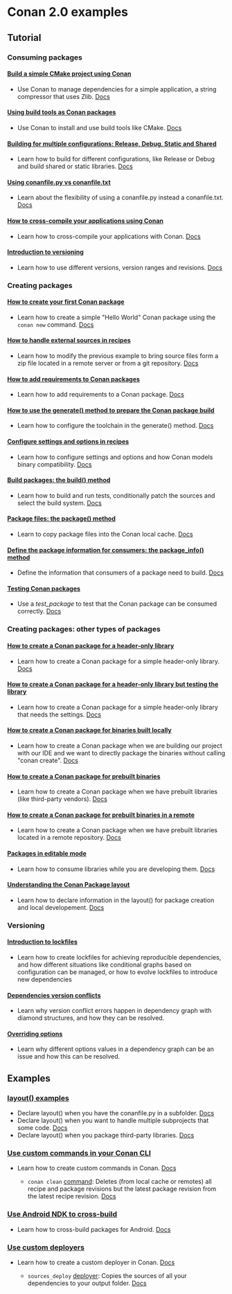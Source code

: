 # Conan 2.0 examples

## Tutorial

### Consuming packages

#### [Build a simple CMake project using Conan](tutorial/consuming_packages/simple_cmake_project/)

- Use Conan to manage dependencies for a simple application, a string compressor that uses Zlib. [Docs](https://docs.conan.io/en/2.0/tutorial/consuming_packages/build_simple_cmake_project.html)

#### [Using build tools as Conan packages](tutorial/consuming_packages/tool_requires/)

- Use Conan to install and use build tools like CMake. [Docs](https://docs.conan.io/en/2.0/tutorial/consuming_packages/use_tools_as_conan_packages.html)

#### [Building for multiple configurations: Release, Debug, Static and Shared](tutorial/consuming_packages/different_configurations/)

- Learn how to build for different configurations, like Release or Debug and build shared or static libraries. [Docs](https://docs.conan.io/en/2.0/tutorial/consuming_packages/different_configurations.html)

#### [Using conanfile.py vs conanfile.txt](tutorial/consuming_packages/conanfile_py/)

- Learn about the flexibility of using a conanfile.py instead a conanfile.txt. [Docs](https://docs.conan.io/en/2.0/tutorial/consuming_packages/the_flexibility_of_conanfile_py.html)

#### [How to cross-compile your applications using Conan](tutorial/consuming_packages/cross_building/)

- Learn how to cross-compile your applications with Conan. [Docs](https://docs.conan.io/en/2.0/tutorial/consuming_packages/cross_building_with_conan.html)

#### [Introduction to versioning](tutorial/consuming_packages/versioning/)

- Learn how to use different versions, version ranges and revisions. [Docs](https://docs.conan.io/en/2.0/tutorial/consuming_packages.html)

### Creating packages

#### [How to create your first Conan package](tutorial/creating_packages/first_package/)

- Learn how to create a simple "Hello World" Conan package using the ``conan new`` command. [Docs](https://docs.conan.io/en/2.0/tutorial/creating_packages/create_your_first_package.html)

#### [How to handle external sources in recipes](tutorial/creating_packages/handle_sources/)

- Learn how to modify the previous example to bring source files form a zip file located
  in a remote server or from a git repository.
  [Docs](https://docs.conan.io/en/2.0/tutorial/creating_packages/handle_sources_in_packages.html)

#### [How to add requirements to Conan packages](tutorial/creating_packages/add_requires/)

- Learn how to add requirements to a Conan package.
  [Docs](https://docs.conan.io/en/2.0/tutorial/creating_packages/add_dependencies_to_packages.html)

#### [How to use the generate() method to prepare the Conan package build](tutorial/creating_packages/preparing_the_build/)

- Learn how to configure the toolchain in the generate() method.
  [Docs](https://docs.conan.io/en/2.0/tutorial/creating_packages/preparing_the_build.html)

#### [Configure settings and options in recipes](tutorial/creating_packages/configure_options_settings/)

- Learn how to configure settings and options and how Conan models binary compatibility.
  [Docs](https://docs.conan.io/en/2.0/tutorial/creating_packages/configure_options_settings.html)

#### [Build packages: the build() method](tutorial/creating_packages/build_method/)

- Learn how to build and run tests, conditionally patch the sources and select the build system.
  [Docs](https://docs.conan.io/en/2.0/tutorial/creating_packages/creating_packages/build_packages.html)

#### [Package files: the package() method](tutorial/creating_packages/package_method/)

- Learn to copy package files into the Conan local cache.
  [Docs](https://docs.conan.io/en/2.0/tutorial/creating_packages/package_method.html)

#### [Define the package information for consumers: the package_info() method](tutorial/creating_packages/package_information/)

- Define the information that consumers of a package need to build.
  [Docs](https://docs.conan.io/en/2.0/tutorial/creating_packages/define_package_information.html)

#### [Testing Conan packages](tutorial/creating_packages/testing_packages/)

- Use a *test_package* to test that the Conan package can be consumed correctly.
  [Docs](https://docs.conan.io/en/2.0/tutorial/creating_packages/test_conan_packages.html)

### Creating packages: other types of packages

#### [How to create a Conan package for a header-only library](tutorial/creating_packages/other_packages/header_only/)

- Learn how to create a Conan package for a simple header-only library. [Docs](https://docs.conan.io/en/2.0/tutorial/creating_packages/other_types_of_packages/header_only_packages.html)

#### [How to create a Conan package for a header-only library but testing the library](tutorial/creating_packages/other_packages/header_only_gtest/)

- Learn how to create a Conan package for a simple header-only library that needs the settings. [Docs](https://docs.conan.io/en/2.0/tutorial/creating_packages/other_types_of_packages/header_only_packages.html#header-only-library-with-tests)

#### [How to create a Conan package for binaries built locally](tutorial/creating_packages/other_packages/prebuilt_local_project/)

- Learn how to create a Conan package when we are building our project with our IDE and we want to directly package 
  the binaries without calling "conan create". [Docs](https://docs.conan.io/en/2.0/tutorial/creating_packages/other_types_of_packages/package_prebuilt_binaries.html#locally-building-binaries)

#### [How to create a Conan package for prebuilt binaries](tutorial/creating_packages/other_packages/prebuilt_binaries/)

- Learn how to create a Conan package when we have prebuilt libraries (like third-party vendors). [Docs](https://docs.conan.io/en/2.0/tutorial/creating_packages/other_types_of_packages/package_prebuilt_binaries.html#packaging-already-pre-built-binaries)

#### [How to create a Conan package for prebuilt binaries in a remote](tutorial/creating_packages/other_packages/prebuilt_remote_binaries/)

- Learn how to create a Conan package when we have prebuilt libraries located in a remote repository. [Docs](https://docs.conan.io/en/2.0/tutorial/creating_packages/other_types_of_packages/package_prebuilt_binaries.html#downloading-and-packaging-pre-built-binaries)

#### [Packages in editable mode](tutorial/developing_packages/editable_packages/)

- Learn how to consume libraries while you are developing them. [Docs](https://docs.conan.io/en/2.0/tutorial/developing_packages/editable_packages.html)

#### [Understanding the Conan Package layout](tutorial/developing_packages/package_layout/)

- Learn how to declare information in the layout() for package creation and local developement. [Docs](https://docs.conan.io/en/2.0/tutorial/developing_packages/package_layout.html)

### Versioning

#### [Introduction to lockfiles](tutorial/versioning/lockfiles/intro/)

- Learn how to create lockfiles for achieving reproducible dependencies, and how different situations like conditional graphs based on configuration can be managed, or how to evolve lockfiles to introduce new dependencies

#### [Dependencies version conflicts](tutorial/versioning/conflicts/versions/)

- Learn why version conflict errors happen in dependency graph with diamond structures, and how they can be resolved.

#### [Overriding options](tutorial/versioning/conflicts/options/)

- Learn why different options values in a dependency graph can be an issue and how this can be resolved.


## Examples

### [layout() examples](examples/conanfile/layout/)

- Declare layout() when you have the conanfile.py in a subfolder. [Docs](https://docs.conan.io/en/2.0/examples/conanfile/layout/conanfile_in_subfolder.html)
- Declare layout() when you want to handle multiple subprojects that some code. [Docs](https://docs.conan.io/en/2.0/examples/conanfile/layout/multiple_subprojects.html)
- Declare layout() when you package third-party libraries. [Docs](https://docs.conan.io/en/2.0/examples/conanfile/layout/third_party_libraries.html)

### [Use custom commands in your Conan CLI](examples/extensions/commands/)

- Learn how to create custom commands in Conan. [Docs](https://docs.conan.io/en/2.0/reference/commands/custom_commands.html)

    * ``conan clean`` [command](examples/extensions/commands/clean/cmd_clean.py): Deletes (from local cache or remotes) all recipe and package revisions but the latest package revision from the latest recipe revision. [Docs](https://docs.conan.io/en/2.0/examples/extensions/commands/clean/custom_command_clean_revisions.html)

### [Use Android NDK to cross-build](examples/cross_build/android/ndk_basic)

- Learn how to cross-build packages for Android. [Docs](https://docs.conan.io/en/2.0/examples/cross_build/android.html)

### [Use custom deployers](examples/extensions/deployers/)

- Learn how to create a custom deployer in Conan. [Docs](https://docs.conan.io/en/2.0/reference/extensions/deployers.html)

    * ``sources_deploy`` [deployer](examples/extensions/deployers/sources/sources_deploy.py): Copies the sources of all your dependencies to your output folder. [Docs](https://docs.conan.io/en/2.0/examples/extensions/deployers/sources/custom_deployer_sources.html)

